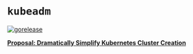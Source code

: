 # `kubeadm`

[![gorelease](https://dn-gorelease.qbox.me/gorelease-download-blue.svg)](https://gobuild.io/errordeveloper/kubeadm/master)

**[Proposal: Dramatically Simplify Kubernetes Cluster Creation](https://github.com/kubernetes/kubernetes/pull/30360)**
